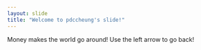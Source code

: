 ```yaml
---
layout: slide
title: "Welcome to pdccheung's slide!"
---
```

Money makes the world go around!
Use the left arrow to go back!
